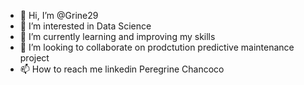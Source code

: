 - 👋 Hi, I’m @Grine29
- 👀 I’m interested in Data Science 
- 🌱 I’m currently learning and improving my skills
- 💞️ I’m looking to collaborate on prodctution predictive maintenance project
- 📫 How to reach me linkedin Peregrine Chancoco

<!---
Grine29/Grine29 is a ✨ special ✨ repository because its `README.md` (this file) appears on your GitHub profile.
You can click the Preview link to take a look at your changes.
--->
